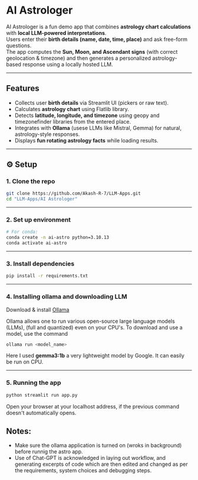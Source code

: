 # AI Astrologer

AI Astrologer is a fun demo app that combines **astrology chart calculations** with **local LLM-powered interpretations**.  
Users enter their **birth details (name, date, time, place)** and ask free-form questions.  
The app computes the **Sun, Moon, and Ascendant signs** (with correct geolocation & timezone) and then generates a personalized astrology-based response using a locally hosted LLM.

---

## Features
- Collects user **birth details** via Streamlit UI (pickers or raw text).  
- Calculates **astrology chart** using Flatlib library.  
- Detects **latitude, longitude, and timezone** using geopy and timezonefinder libraries from the entered place.  
- Integrates with **Ollama** (usese LLMs like Mistral, Gemma) for natural, astrology-style responses.  
- Displays **fun rotating astrology facts** while loading results.  

---

## ⚙️ Setup

### 1. Clone the repo
```bash
git clone https://github.com/Akash-R-7/LLM-Apps.git
cd "LLM-Apps/AI Astrologer"
```
---
### 2. Set up environment
```bash
# For conda:
conda create -n ai-astro python=3.10.13
conda activate ai-astro
```
---
### 3. Install dependencies
```bash
pip install -r requirements.txt
```
---
### 4. Installing ollama and downloading LLM
Download & install [Ollama](https://ollama.com/)

Ollama allows one to run various open-source large language models (LLMs), (full and quantized) even on your CPU's. To download and use a model, use the command 
```bash
ollama run <model_name>
```
Here I used **gemma3:1b** a very lightweight model by Google. It can easily be run on CPU.

---
### 5. Running the app
```bash
python streamlit run app.py
```
Open your browser at your localhost address, if the previous command doesn't automatically opens.

## Notes:
- Make sure the ollama application is turned on (wroks in background) before runnig the astro app.
- Use of Chat-GPT is acknowledged in laying out workflow, and generating excerpts of code which are then edited and changed as per the requirements, system choices and debugging steps.








